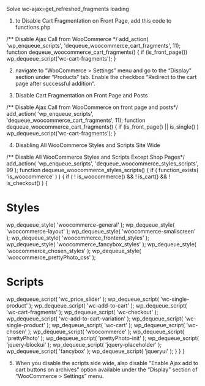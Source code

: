 Solve wc-ajax=get_refreshed_fragments loading

1. to Disable Cart Fragmentation on Front Page, add this code to functions.php

/** Disable Ajax Call from WooCommerce */
add_action( 'wp_enqueue_scripts', 'dequeue_woocommerce_cart_fragments', 11); 
function dequeue_woocommerce_cart_fragments() { if (is_front_page()) wp_dequeue_script('wc-cart-fragments'); }

2. navigate to “WooCommerce > Settings” menu and go to the “Display” section under “Products” tab. 
Enable the checkbox “Redirect to the cart page after successful addition“.

3. Disable Cart Fragmentation on Front Page and Posts

/** Disable Ajax Call from WooCommerce on front page and posts*/
add_action( 'wp_enqueue_scripts', 'dequeue_woocommerce_cart_fragments', 11);
function dequeue_woocommerce_cart_fragments() {
if (is_front_page() || is_single() ) wp_dequeue_script('wc-cart-fragments');
}

4. Disabling All WooCommerce Styles and Scripts Site Wide

/** Disable All WooCommerce  Styles and Scripts Except Shop Pages*/
add_action( 'wp_enqueue_scripts', 'dequeue_woocommerce_styles_scripts', 99 );
function dequeue_woocommerce_styles_scripts() {
if ( function_exists( 'is_woocommerce' ) ) {
if ( ! is_woocommerce() && ! is_cart() && ! is_checkout() ) {
# Styles
wp_dequeue_style( 'woocommerce-general' );
wp_dequeue_style( 'woocommerce-layout' );
wp_dequeue_style( 'woocommerce-smallscreen' );
wp_dequeue_style( 'woocommerce_frontend_styles' );
wp_dequeue_style( 'woocommerce_fancybox_styles' );
wp_dequeue_style( 'woocommerce_chosen_styles' );
wp_dequeue_style( 'woocommerce_prettyPhoto_css' );
# Scripts
wp_dequeue_script( 'wc_price_slider' );
wp_dequeue_script( 'wc-single-product' );
wp_dequeue_script( 'wc-add-to-cart' );
wp_dequeue_script( 'wc-cart-fragments' );
wp_dequeue_script( 'wc-checkout' );
wp_dequeue_script( 'wc-add-to-cart-variation' );
wp_dequeue_script( 'wc-single-product' );
wp_dequeue_script( 'wc-cart' );
wp_dequeue_script( 'wc-chosen' );
wp_dequeue_script( 'woocommerce' );
wp_dequeue_script( 'prettyPhoto' );
wp_dequeue_script( 'prettyPhoto-init' );
wp_dequeue_script( 'jquery-blockui' );
wp_dequeue_script( 'jquery-placeholder' );
wp_dequeue_script( 'fancybox' );
wp_dequeue_script( 'jqueryui' );
}
}
}

5. When you disable the scripts side wide, also disable “Enable Ajax add to cart buttons on archives” option available under the “Display” section of “WooCommerce > Settings” menu.
